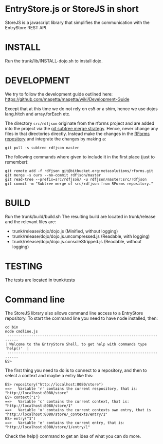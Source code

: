 # EntryStore.js or StoreJS in short

StoreJS is a javascript library that simplifies the communication with the EntryStore REST API.

# INSTALL

Run the trunk/lib/INSTALL-dojo.sh to install dojo.


# DEVELOPMENT

We try to follow the development guide outlined here:
https://github.com/maqetta/maqetta/wiki/Development-Guide

Except that at this time we do not rely on es5 or a shim, hence we use dojos lang.hitch and array.forEach etc.

The directory `src/rdfjson` originate from the rforms project and are added into the project via
the [git subtree merge strategy](https://www.kernel.org/pub/software/scm/git/docs/howto/using-merge-subtree.html).
Hence, never change any files in that directories directly. Instead make the changes
in the [RForms repository](https://bitbucket.org/metasolutions/rforms) and integrate the changes by making a:

    git pull -s subtree rdfjson master

The following commands where given to include it in the first place (just to remember):

    git remote add -f rdfjson git@bitbucket.org:metasolutions/rforms.git
    git merge -s ours --no-commit rdfjson/master
    git read-tree --prefix=src/rdfjson/ -u rdfjson/master:src/rdfjson
    git commit -m "Subtree merge of src/rdfjson from RForms repository."

# BUILD

Run the trunk/build/build.sh
The resulting build are located in trunk/release and the relevant files are:

* trunk/release/dojo/dojo.js				  	(Minified, without logging)
* trunk/release/dojo/dojo.js.uncompressed.js	(Readable, with logging)
* trunk/release/dojo/dojo.js.consoleStripped.js	(Readable, without logging)

# TESTING

The tests are located in trunk/tests

# Command line

The StoreJS library also allows command line access to a EntryStore repository. To start the command line you need to have node installed, then:

    cd bin
    node cmdline.js
     ---------------------------------------------------------------------------
    | Welcome to the EntryStore Shell, to get help with commands type 'help()'  |
     ---------------------------------------------------------------------------
    ES>

The first thing you need to do is to connect to a repository, and then to select a context and maybe a entry like this:

    ES> repository("http://localhost:8080/store")
    ==>   Variable 'r' contains the current respository, that is: "http://localhost:8080/store"
    ES> context("1")
    ==>   Variable 'c' contains the current context, that is: "http://localhost:8080/store/1"
    ==>   Variable 'o' contains the current contexts own entry, that is "http://localhost:8080/store/_contexts/entry/1"
    ES> entry("1")
    ==>   Variable 'e' contains the current entry, that is: "http://localhost:8080/store/1/entry/1"

Check the help() command to get an idea of what you can do more.